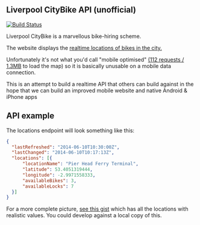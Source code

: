 ## Liverpool CityBike API (unofficial)

[![Build Status](https://travis-ci.org/paulfurley/liverpool-city-bike-api.svg?branch=master)](https://travis-ci.org/paulfurley/liverpool-city-bike-api)

Liverpool CityBike is a marvellous bike-hiring scheme.

The website displays the [realtime locations of bikes in the city.](http://www.citybikeliverpool.co.uk/Mobile/LocationsMap.aspx)

Unfortunately it's not what you'd call "mobile optimised" [(112 requests / 1.3MB](http://tools.pingdom.com/fpt/#!/2y8vd/http://www.citybikeliverpool.co.uk/Mobile/LocationsMap.aspx) to load the map) so it is basically unusable on a mobile data connection.

This is an attempt to build a realtime API that others can build against in
the hope that we can build an improved mobile website and native Android &
iPhone apps

## API example

The locations endpoint will look something like this:

```json
{
  "lastRefreshed": "2014-06-10T10:30:00Z",
  "lastChanged": "2014-06-10T10:17:13Z",
  "locations": [{
      "locationName": "Pier Head Ferry Terminal",
      "latitude": 53.4051319444,
      "longitude": -2.9971558333,
      "availableBikes": 3,
      "availableLocks": 7
  }]
}
```

For a more complete picture, [see this gist](https://gist.github.com/paulfurley/723698b43127ddf9fe1c) which has all the locations with realistic values. You could
develop against a local copy of this.
